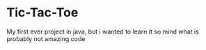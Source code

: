 # Tic-Tac-Toe
My first ever project in java, but i wanted to learn it so mind what is probably not amazing code

